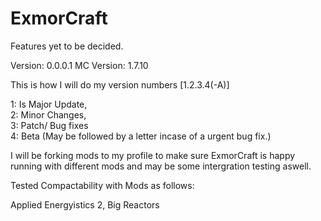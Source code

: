 ExmorCraft
==========

Features yet to be decided.

Version: 0.0.0.1
MC Version: 1.7.10

This is how I will do my version numbers
[1.2.3.4(-A)]

1: Is Major Update,  
2: Minor Changes,  
3: Patch/ Bug fixes  
4: Beta (May be followed by a letter incase of a urgent bug fix.) 



I will be forking mods to my profile to make sure ExmorCraft is happy running with different mods and may be some intergration testing aswell.


Tested Compactability with Mods as follows:

Applied Energyistics 2,
Big Reactors
